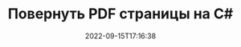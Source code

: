 ---
############################# Static ############################
layout: "auto-gen-merger"
date: 2022-09-15T17:16:38
draft: false
otherformats: xps tex epub

############################# Head ############################
head_title: "Повернуть PDF страницы на C# — поворот на угол 90, 180, 270"
head_description: "Поворачивайте определенные или все страницы документа PDF файла на угол поворота 90, 180, 270, используя Merger API."

############################# Header ############################
title: "Повернуть PDF страницы на C#"
description: "Поверните PDF страниц с помощью нескольких строк .NET кода."
bg_image: "https://cms.admin.containerize.com/templates/aspose/App_Themes/V3/images/bg/header1.png"
bg_overlay: false
button:
    enable: true
    icon: "fas fa-arrow-down"
    label: "Скачать бесплатную пробную версию"
    link: "https://downloads.groupdocs.com/merger/net"

############################# SubMenu ############################
submenu:
    enable: true

    left:
        img_alt: "GroupDocs.Merger for .NET"
        image: "https://cms.admin.containerize.com/templates/groupdocs/images/product-logos/90x90-noborder/groupdocs-merger-net.png"
        product: "GroupDocs.Merger"
        platform: ".NET"

    middle:
        button:

            # button loop
            - link: "https://apireference.groupdocs.com/merger/net"
              text: "Справочник по API"

            # button loop
            - link: "https://github.com/groupdocs-merger"
              text: "Примеры кода"

            # button loop
            - link: "https://products.groupdocs.app/merger/family"
              text: "Живые демонстрации"

            # button loop
            - link: "https://purchase.groupdocs.com/pricing/merger/net"
              text: "Цены"

    right:
        link_download: "https://downloads.groupdocs.com/merger"
        link_learn: "https://docs.groupdocs.com/merger/net"
        link_buy: "https://purchase.groupdocs.com"

############################# About ############################
about:
    enable: true
    title: "Кратко о GroupDocs.Merger for .NET"
    content: |
        [GroupDocs.Merger for .NET](/ru/merger/net/) предоставляет удобное решение для объединения нескольких файлов PDF, Microsoft Office (Word, Excel, PowerPoint, OneNote), OpenDocument, HTML, изображений и многие другие документы в один файл в .NET приложениях. GroupDocs.Merger сэкономит вам много усилий, так как вы можете объединять PDF документы - нет необходимости устанавливать какое-либо стороннее программное обеспечение, настольные приложения или плагины. Теперь не нужно тратить время и объединять файлы вручную! Миссия GroupDocs — обеспечить наилучшее качество и упростить рабочие процессы обработки документов.
        
        GroupDocs.Merger API — правильный выбор для корпоративных решений, которым нужны функции ротации страниц файлов. Эти интерфейсы хорошо поддерживаются во всех основных операционных системах и платформах, включая .NET Framework, .NET Standard, .NET Core, Mono.

############################# Steps ############################
steps:
    enable: true
    title_left: "Повернуть страницы PDF документов на .NET"
    content_left: |
        [GroupDocs.Merger for .NET](/ru/merger/net/) позволяет разработчикам C# легко поворачивать некоторые определенные или все страницы в файле PDF на 90 , угол поворота 180 или 270, выполнив несколько простых шагов.
        
        * Инициализируйте **RotateOptions**, указав желаемый угол поворота и номера страниц.
        * Создайте новый экземпляр **Merger** и передайте ему путь к исходному документу в качестве параметра конструктора.
        * Вызовите метод **RotatePages** и передайте объект **RotateOptions**.
        * Вызовите метод **Save** и укажите путь к файлу для сохранения результирующего документа.

    title_right: "Системные Требования"
    content_right: |
        GroupDocs.Merger for .NET API поддерживаются на всех основных платформах и операционных системах. Перед выполнением приведенного ниже кода убедитесь, что в вашей системе установлены следующие предварительные компоненты.

        * Операционные системы: Microsoft Windows, Linux, MacOS
        * Среда разработки: Visual Studio, Xamarin, MonoDevelop
        * Фреймворки: .NET Framework, .NET Standard, .NET Core, Mono
        * Загрузите последнюю версию GroupDocs.Merger for .NET из [NuGet](https://www.nuget.org/packages/groupdocs.merger)
         
    code: |
     {{% merger/additional-styles %}}
     {{< merger/code-merger title="Как повернуть страницы PDF документов, используя пример кода C#">}}

        ```csharp    
        // Повернуть страницы PDF документов с помощью GroupDocs.Merger API
        // Инициализируйте класс RotateOptions, чтобы указать угол поворота и номера страниц для поворота.
        RotateOptions rotateOptions = new RotateOptions(RotateMode.Rotate180, new int[] { 2, 3 });

        // Создание экземпляра класса Merger с входным параметром PDF документа
        using (Merger merger = new Merger("input.pdf"))
          {
            // Вызвать метод RotatePages и передать ему объект RotateOptions
            merger.RotatePages(rotateOptions);
    
            // Вызовите метод Save и передайте желаемый путь к файлу, чтобы сохранить результат.
            merger.Save("output.pdf");
          }
        ```
     {{< /merger/code-merger >}}

############################# Demos ############################
demos:
    enable: true
    title: "Живые демонстрации — поверните страницы PDF документов онлайн"
    content: |
       Поверните страницы PDF документов прямо сейчас, посетив веб-сайт [Живые демонстрации GroupDocs.Merger](https://products.groupdocs.app/splitter/rotate-pages/pdf).
       Живые демонстрации имеют следующие преимущества.
        
############################# About Formats ############################
about_formats:
    enable: true

############################# More Formats ############################
more_formats:
    enable: true
    title: "Повернуть страниц других форматов документов"
    content: |
        .NET API для документов и изображений. Поверните некоторые страницы документов, указанных ниже.

############################# Back to top ###############################
back_to_top:
    enable: true
---